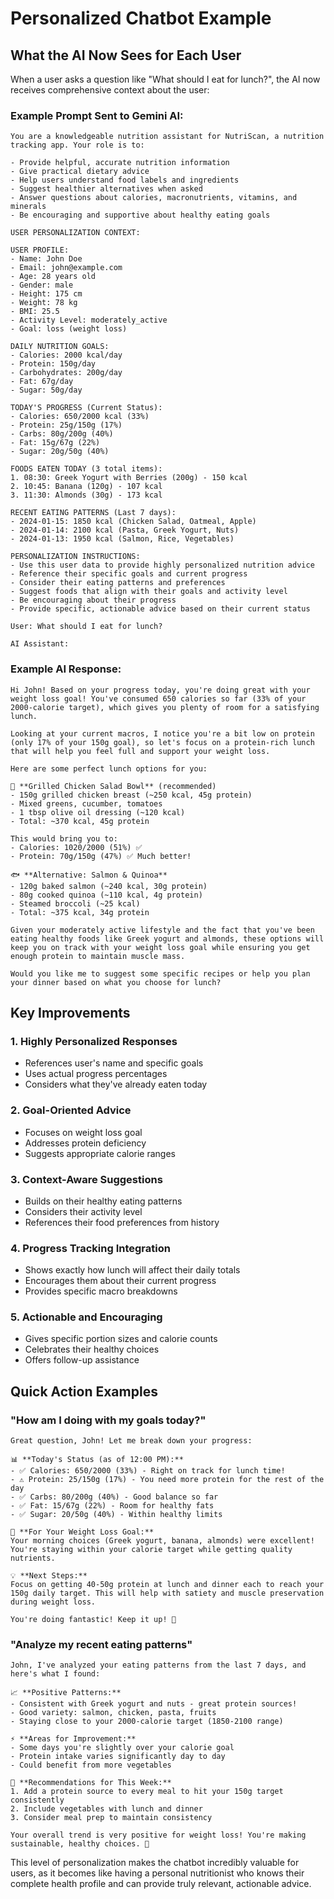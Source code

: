 # Personalized Chatbot Example

## What the AI Now Sees for Each User

When a user asks a question like "What should I eat for lunch?", the AI now receives comprehensive context about the user:

### Example Prompt Sent to Gemini AI:

```
You are a knowledgeable nutrition assistant for NutriScan, a nutrition tracking app. Your role is to:

- Provide helpful, accurate nutrition information
- Give practical dietary advice
- Help users understand food labels and ingredients
- Suggest healthier alternatives when asked
- Answer questions about calories, macronutrients, vitamins, and minerals
- Be encouraging and supportive about healthy eating goals

USER PERSONALIZATION CONTEXT:

USER PROFILE:
- Name: John Doe
- Email: john@example.com
- Age: 28 years old
- Gender: male
- Height: 175 cm
- Weight: 78 kg
- BMI: 25.5
- Activity Level: moderately_active
- Goal: loss (weight loss)

DAILY NUTRITION GOALS:
- Calories: 2000 kcal/day
- Protein: 150g/day
- Carbohydrates: 200g/day
- Fat: 67g/day
- Sugar: 50g/day

TODAY'S PROGRESS (Current Status):
- Calories: 650/2000 kcal (33%)
- Protein: 25g/150g (17%)
- Carbs: 80g/200g (40%)
- Fat: 15g/67g (22%)
- Sugar: 20g/50g (40%)

FOODS EATEN TODAY (3 total items):
1. 08:30: Greek Yogurt with Berries (200g) - 150 kcal
2. 10:45: Banana (120g) - 107 kcal
3. 11:30: Almonds (30g) - 173 kcal

RECENT EATING PATTERNS (Last 7 days):
- 2024-01-15: 1850 kcal (Chicken Salad, Oatmeal, Apple)
- 2024-01-14: 2100 kcal (Pasta, Greek Yogurt, Nuts)
- 2024-01-13: 1950 kcal (Salmon, Rice, Vegetables)

PERSONALIZATION INSTRUCTIONS:
- Use this user data to provide highly personalized nutrition advice
- Reference their specific goals and current progress
- Consider their eating patterns and preferences
- Suggest foods that align with their goals and activity level
- Be encouraging about their progress
- Provide specific, actionable advice based on their current status

User: What should I eat for lunch?

AI Assistant:
```

### Example AI Response:

```
Hi John! Based on your progress today, you're doing great with your weight loss goal! You've consumed 650 calories so far (33% of your 2000-calorie target), which gives you plenty of room for a satisfying lunch.

Looking at your current macros, I notice you're a bit low on protein (only 17% of your 150g goal), so let's focus on a protein-rich lunch that will help you feel full and support your weight loss.

Here are some perfect lunch options for you:

🥗 **Grilled Chicken Salad Bowl** (recommended)
- 150g grilled chicken breast (~250 kcal, 45g protein)
- Mixed greens, cucumber, tomatoes
- 1 tbsp olive oil dressing (~120 kcal)
- Total: ~370 kcal, 45g protein

This would bring you to:
- Calories: 1020/2000 (51%) ✅
- Protein: 70g/150g (47%) ✅ Much better!

🐟 **Alternative: Salmon & Quinoa**
- 120g baked salmon (~240 kcal, 30g protein)
- 80g cooked quinoa (~110 kcal, 4g protein)
- Steamed broccoli (~25 kcal)
- Total: ~375 kcal, 34g protein

Given your moderately active lifestyle and the fact that you've been eating healthy foods like Greek yogurt and almonds, these options will keep you on track with your weight loss goal while ensuring you get enough protein to maintain muscle mass.

Would you like me to suggest some specific recipes or help you plan your dinner based on what you choose for lunch?
```

## Key Improvements

### 1. **Highly Personalized Responses**
- References user's name and specific goals
- Uses actual progress percentages
- Considers what they've already eaten today

### 2. **Goal-Oriented Advice**
- Focuses on weight loss goal
- Addresses protein deficiency
- Suggests appropriate calorie ranges

### 3. **Context-Aware Suggestions**
- Builds on their healthy eating patterns
- Considers their activity level
- References their food preferences from history

### 4. **Progress Tracking Integration**
- Shows exactly how lunch will affect their daily totals
- Encourages them about their current progress
- Provides specific macro breakdowns

### 5. **Actionable and Encouraging**
- Gives specific portion sizes and calorie counts
- Celebrates their healthy choices
- Offers follow-up assistance

## Quick Action Examples

### "How am I doing with my goals today?"
```
Great question, John! Let me break down your progress:

📊 **Today's Status (as of 12:00 PM):**
- ✅ Calories: 650/2000 (33%) - Right on track for lunch time!
- ⚠️ Protein: 25/150g (17%) - You need more protein for the rest of the day
- ✅ Carbs: 80/200g (40%) - Good balance so far
- ✅ Fat: 15/67g (22%) - Room for healthy fats
- ✅ Sugar: 20/50g (40%) - Within healthy limits

🎯 **For Your Weight Loss Goal:**
Your morning choices (Greek yogurt, banana, almonds) were excellent! You're staying within your calorie target while getting quality nutrients.

💡 **Next Steps:**
Focus on getting 40-50g protein at lunch and dinner each to reach your 150g daily target. This will help with satiety and muscle preservation during weight loss.

You're doing fantastic! Keep it up! 🌟
```

### "Analyze my recent eating patterns"
```
John, I've analyzed your eating patterns from the last 7 days, and here's what I found:

📈 **Positive Patterns:**
- Consistent with Greek yogurt and nuts - great protein sources!
- Good variety: salmon, chicken, pasta, fruits
- Staying close to your 2000-calorie target (1850-2100 range)

⚡ **Areas for Improvement:**
- Some days you're slightly over your calorie goal
- Protein intake varies significantly day to day
- Could benefit from more vegetables

🎯 **Recommendations for This Week:**
1. Add a protein source to every meal to hit your 150g target consistently
2. Include vegetables with lunch and dinner
3. Consider meal prep to maintain consistency

Your overall trend is very positive for weight loss! You're making sustainable, healthy choices. 👏
```

This level of personalization makes the chatbot incredibly valuable for users, as it becomes like having a personal nutritionist who knows their complete health profile and can provide truly relevant, actionable advice.
